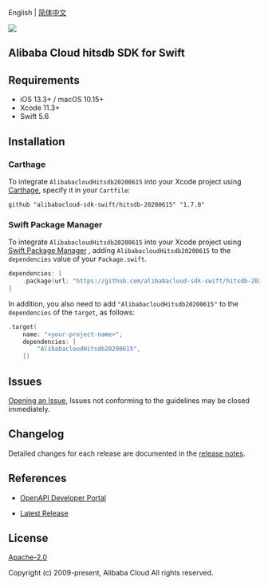 English | [简体中文](README-CN.md)

![](https://aliyunsdk-pages.alicdn.com/icons/AlibabaCloud.svg)

## Alibaba Cloud hitsdb SDK for Swift

## Requirements

- iOS 13.3+ / macOS 10.15+
- Xcode 11.3+
- Swift 5.6

## Installation

### Carthage

To integrate `AlibabacloudHitsdb20200615` into your Xcode project using [Carthage](https://github.com/Carthage/Carthage), specify it in your `Cartfile`:

```ogdl
github "alibabacloud-sdk-swift/hitsdb-20200615" "1.7.0"
```

### Swift Package Manager

To integrate `AlibabacloudHitsdb20200615` into your Xcode project using [Swift Package Manager](https://swift.org/package-manager/) , adding `AlibabacloudHitsdb20200615` to the `dependencies` value of your `Package.swift`.

```swift
dependencies: [
    .package(url: "https://github.com/alibabacloud-sdk-swift/hitsdb-20200615.git", from: "1.7.0")
]
```

In addition, you also need to add `"AlibabacloudHitsdb20200615"` to the `dependencies` of the `target`, as follows:

```swift
.target(
    name: "<your-project-name>",
    dependencies: [
        "AlibabacloudHitsdb20200615",
    ])
```

## Issues

[Opening an Issue](https://github.com/alibabacloud-sdk-swift/hitsdb-20200615/issues/new), Issues not conforming to the guidelines may be closed immediately.

## Changelog

Detailed changes for each release are documented in the [release notes](./ChangeLog.txt).

## References

* [OpenAPI Developer Portal](https://next.api.alibabacloud.com/home)
- [Latest Release](https://github.com/alibabacloud-sdk-swift/hitsdb-20200615)

## License

[Apache-2.0](http://www.apache.org/licenses/LICENSE-2.0)

Copyright (c) 2009-present, Alibaba Cloud All rights reserved.
